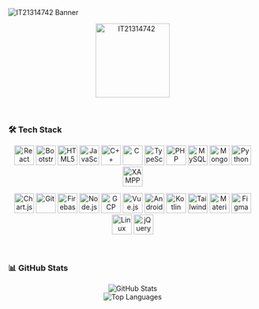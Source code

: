 <img src="https://github.com/IT21314742/IT21314742/assets/100029985/14435983-d3cd-46cd-885a-bf762581fd3e" alt="IT21314742 Banner" style="max-width: 100%;" />

<br/>

<p align="center">
  <img width="150" src="https://komarev.com/ghpvc/?username=IT21314742&label=Profile%20views&color=0e75b6&style=flat" alt="IT21314742" />
</p>

<br/>

### 🛠️ Tech Stack

<p align="center">
  <img src="https://profilinator.rishav.dev/skills-assets/react-original-wordmark.svg" alt="React" height="40" />
  <img src="https://profilinator.rishav.dev/skills-assets/bootstrap-plain.svg" alt="Bootstrap" height="40" />
  <img src="https://profilinator.rishav.dev/skills-assets/html5-original-wordmark.svg" alt="HTML5" height="40" />
  <img src="https://profilinator.rishav.dev/skills-assets/javascript-original.svg" alt="JavaScript" height="40" />
  <img src="https://profilinator.rishav.dev/skills-assets/cplusplus-original.svg" alt="C++" height="40" />
  <img src="https://profilinator.rishav.dev/skills-assets/c-original.svg" alt="C" height="40" />
  <img src="https://profilinator.rishav.dev/skills-assets/typescript-original.svg" alt="TypeScript" height="40" />
  <img src="https://profilinator.rishav.dev/skills-assets/php-original.svg" alt="PHP" height="40" />
  <img src="https://profilinator.rishav.dev/skills-assets/mysql-original-wordmark.svg" alt="MySQL" height="40" />
  <img src="https://profilinator.rishav.dev/skills-assets/mongodb-original-wordmark.svg" alt="MongoDB" height="40" />
  <img src="https://profilinator.rishav.dev/skills-assets/python-original.svg" alt="Python" height="40" />
  <img src="https://profilinator.rishav.dev/skills-assets/xampp.png" alt="XAMPP" height="40" />
</p>

<p align="center">
  <img src="https://profilinator.rishav.dev/skills-assets/logo-title.svg" alt="Chart.js" height="40" />
  <img src="https://profilinator.rishav.dev/skills-assets/git-scm-icon.svg" alt="Git" height="40" />
  <img src="https://profilinator.rishav.dev/skills-assets/firebase.png" alt="Firebase" height="40" />
  <img src="https://profilinator.rishav.dev/skills-assets/nodejs-original-wordmark.svg" alt="Node.js" height="40" />
  <img src="https://profilinator.rishav.dev/skills-assets/google_cloud-icon.svg" alt="GCP" height="40" />
  <img src="https://profilinator.rishav.dev/skills-assets/vuejs-original-wordmark.svg" alt="Vue.js" height="40" />
  <img src="https://profilinator.rishav.dev/skills-assets/android-original-wordmark.svg" alt="Android" height="40" />
  <img src="https://profilinator.rishav.dev/skills-assets/kotlinlang-icon.svg" alt="Kotlin" height="40" />
  <img src="https://profilinator.rishav.dev/skills-assets/tailwindcss.svg" alt="Tailwind CSS" height="40" />
  <img src="https://profilinator.rishav.dev/skills-assets/mui.png" alt="Material UI" height="40" />
  <img src="https://profilinator.rishav.dev/skills-assets/figma-icon.svg" alt="Figma" height="40" />
  <img src="https://profilinator.rishav.dev/skills-assets/linux-original.svg" alt="Linux" height="40" />
  <img src="https://profilinator.rishav.dev/skills-assets/jquery.png" alt="jQuery" height="40" />
</p>

<br/>

### 📊 GitHub Stats

<p align="center">
  <img src="https://github-readme-stats.vercel.app/api?username=IT21314742&show_icons=true&count_private=true&theme=algolia&hide_border=true" alt="GitHub Stats" />
  <br/>
  <img src="https://github-readme-stats.vercel.app/api/top-langs/?username=IT21314742&langs_count=8&count_private=true&layout=compact&theme=algolia&hide_border=true" alt="Top Languages" />
</p>
